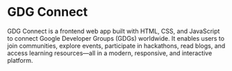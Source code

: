# GDG Connect
GDG Connect is a frontend web app built with HTML, CSS, and JavaScript to connect Google Developer Groups (GDGs) worldwide. It enables users to join communities, explore events, participate in hackathons, read blogs, and access learning resources—all in a modern, responsive, and interactive platform.
